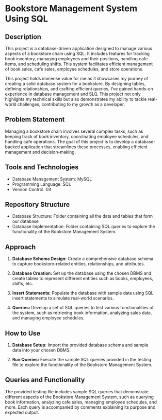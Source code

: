 # Bookstore Management System Using SQL

## Description

This project is a database-driven application designed to manage various aspects of a bookstore chain using SQL. It includes features for tracking book inventory, managing employees and their positions, handling cafe items, and scheduling shifts. This system facilitates efficient management of book sales, cafe sales, employee schedules, and store operations.

This project holds immense value for me as it showcases my journey of creating a solid database system for a bookstore. By designing tables, defining relationships, and crafting efficient queries, I've gained hands-on experience in database management and SLQ. This project not only highlights my technical skills but also demonstrates my ability to tackle real-world challenges, contributing to my growth as a developer.

## Problem Statement

Managing a bookstore chain involves several complex tasks, such as keeping track of book inventory, coordinating employee schedules, and handling cafe operations. The goal of this project is to develop a database-backed application that streamlines these processes, enabling efficient management and decision-making.

## Tools and Technologies

- Database Management System: MySQL
- Programming Language: SQL
- Version Control: Git

## Repository Structure

- Database Structure: Folder containing all the data and tables that form our database
- Database Implementation: Folder containing SQL queries to explore the functionality of the Bookstore Management System.

## Approach

1. **Database Schema Design:** Create a comprehensive database schema to capture bookstore-related entities, relationships, and attributes.

2. **Database Creation:** Set up the database using the chosen DBMS and create tables to represent different entities such as books, employees, shifts, etc.

3. **Insert Statements:** Populate the database with sample data using SQL insert statements to simulate real-world scenarios.

4. **Queries:** Develop a set of SQL queries to test various functionalities of the system, such as retrieving book information, analyzing sales data, and managing employee schedules.

## How to Use

1. **Database Setup:** Import the provided database schema and sample data into your chosen DBMS.

2. **Run Queries:** Execute the sample SQL queries provided in the testing file to explore the functionality of the Bookstore Management System.

## Queries and Functionality

The provided testing file includes sample SQL queries that demonstrate different aspects of the Bookstore Management System, such as querying book information, analyzing cafe sales, managing employee schedules, and more. Each query is accompanied by comments explaining its purpose and expected output.
